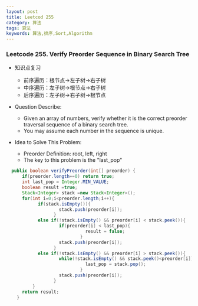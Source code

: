 ```yaml
---
layout: post
title: Leetcod 255
category: 算法
tags: 算法
keywords: 算法,排序,Sort,Algorithm
---
```



### Leetcode 255. Verify Preorder Sequence in Binary Search Tree

- 知识点复习
  - 前序遍历：根节点->左子树->右子树
  - 中序遍历：左子树->根节点->右子树
  - 后序遍历：左子树->右子树->根节点

- Question Describe:
  - Given an array of numbers, verify whether it is the correct preorder traversal sequence of a binary search tree.
  - You may assume each number in the sequence is unique.

- Idea to Solve This Problem:
  - Preorder Definition: root, left, right
  - The key to this problem is the "last_pop"

```java
  public boolean verifyPreorder(int[] preorder) {
      if(preorder.length==0) return true;
      int last_pop = Integer.MIN_VALUE;
      boolean result =true;
      Stack<Integer> stack =new Stack<Integer>();
      for(int i=0;i<preorder.length;i++){
            if(stack.isEmpty()){
                    stack.push(preorder[i]);
                  }
            else if(!stack.isEmpty() && preorder[i] < stack.peek()){
                    if(preorder[i] < last_pop){
                              result = false;
                            }
                    stack.push(preorder[i]);
                  }
            else if(!stack.isEmpty() && preorder[i] > stack.peek()){
                    while(!stack.isEmpty() && stack.peek()<preorder[i]){
                              last_pop = stack.pop();
                            }
                    stack.push(preorder[i]);
                  }
          }
      return result;
    }
```
